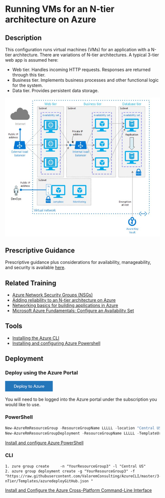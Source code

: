 # Running VMs for an N-tier architecture on Azure

## Description
This configuration runs virtual machines (VMs) for an application with a N-tier architecture.
There are variations of N-tier architectures. A typical 3-tier web app is assumed here:
* Web tier. Handles incoming HTTP requests. Responses are returned through this tier.
* Business tier. Implements business processes and other functional logic for the system.
* Data tier. Provides persistent data storage.

 ![diagram](../images/nTierVM.png)

## Prescriptive Guidance
Prescriptive  guidance plus considerations for availability, manageability, and security is available [here](https://azure.microsoft.com/en-us/documentation/articles/guidance-compute-3-tier-vm/).

## Related Training
* [Azure Network Security Groups (NSGs)](https://azure.microsoft.com/en-us/documentation/articles/virtual-networks-nsg/)
* [Adding reliability to an N-tier architecture on Azure](https://azure.microsoft.com/en-us/documentation/articles/guidance-compute-n-tier-vm/)
* [Networking basics for building applications in Azure](https://azure.microsoft.com/en-us/documentation/videos/azurecon-2015-networking-basics-for-building-applications-in-azure/)
* [Microsoft Azure Fundamentals:  Configure an Availability Set](https://azure.microsoft.com/en-us/documentation/articles/virtual-machines-windows-create-availability-set/)

## Tools
* [Installing the Azure CLI](https://azure.microsoft.com/en-us/documentation/articles/xplat-cli-install/)
* [Installing and configuring Azure Powershell](https://azure.microsoft.com/en-us/documentation/articles/powershell-install-configure/)

## Deployment

### Deploy using the Azure Portal
[![Deploy to Azure](../images/azurebtn.png)](https://valoremconsulting.github.io/AzureCLI/redirect.html)

You will need to be logged into the Azure portal under the subscription you would like to use.

### PowerShell
```PowerShell
New-AzureRmResourceGroup -ResourceGroupName LLLLL -location "Central US"
New-AzureRmResourceGroupDeployment -ResourceGroupName LLLLL -TemplateUri "https://clijsonpublic.blob.core.windows.net/ntier-stageartifacts/azuredeploy.json" -TemplateParameterUri "https://clijsonpublic.blob.core.windows.net/ntier-stageartifacts/azuredeploy.parameters.json"

```
[Install and configure Azure PowerShell](https://azure.microsoft.com/en-us/documentation/articles/powershell-install-configure/)

### CLI
```
1. zure group create     -n "YourResourceGroup3" -l "Central US"
2. azure group deployment create -g "YourResourceGroup3" -f "https://raw.githubusercontent.com/ValoremConsulting/AzureCLI/master/3-nTier/Templates/azuredeployGitHub.json "

```
[Install and Configure the Azure Cross-Platform Command-Line Interface](https://azure.microsoft.com/en-us/documentation/articles/xplat-cli-install/)

